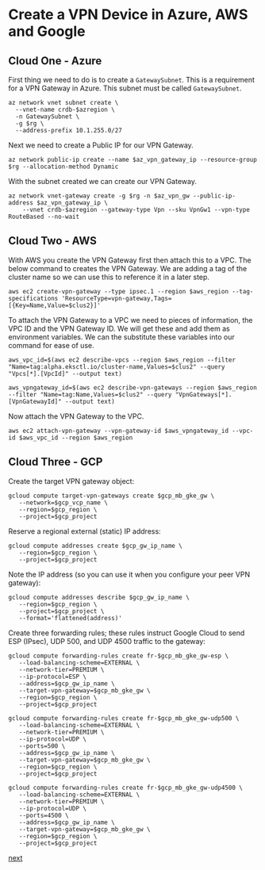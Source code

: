 # Create a VPN Device in Azure, AWS and Google

## Cloud One - Azure

First thing we need to do is to create a `GatewaySubnet`. This is a requirement for a VPN Gateway in Azure. This subnet must be called `GatewaySubnet`.
```
az network vnet subnet create \
  --vnet-name crdb-$azregion \
  -n GatewaySubnet \
  -g $rg \
  --address-prefix 10.1.255.0/27
```

Next we need to create a Public IP for our VPN Gateway.
```
az network public-ip create --name $az_vpn_gateway_ip --resource-group $rg --allocation-method Dynamic
```

With the subnet created we can create our VPN Gateway.
```
az network vnet-gateway create -g $rg -n $az_vpn_gw --public-ip-address $az_vpn_gateway_ip \
    --vnet crdb-$azregion --gateway-type Vpn --sku VpnGw1 --vpn-type RouteBased --no-wait
```

## Cloud Two - AWS

With AWS you create the VPN Gateway first then attach this to a VPC. The below command to creates the VPN Gateway. We are adding a tag of the cluster name so we can use this to reference it in a later step.
```
aws ec2 create-vpn-gateway --type ipsec.1 --region $aws_region --tag-specifications 'ResourceType=vpn-gateway,Tags=[{Key=Name,Value=$clus2}]'
```
To attach the VPN Gateway to a VPC we need to pieces of information, the VPC ID and the VPN Gateway ID. We will get these and add them as environment variables. We can the substitute these variables into our command for ease of use.
```
aws_vpc_id=$(aws ec2 describe-vpcs --region $aws_region --filter "Name=tag:alpha.eksctl.io/cluster-name,Values=$clus2" --query "Vpcs[*].[VpcId]" --output text)

aws_vpngateway_id=$(aws ec2 describe-vpn-gateways --region $aws_region --filter "Name=tag:Name,Values=$clus2" --query "VpnGateways[*].[VpnGatewayId]" --output text)
```

Now attach the VPN Gateway to the VPC.
```
aws ec2 attach-vpn-gateway --vpn-gateway-id $aws_vpngateway_id --vpc-id $aws_vpc_id --region $aws_region
```

## Cloud Three - GCP

Create the target VPN gateway object:

```
gcloud compute target-vpn-gateways create $gcp_mb_gke_gw \
   --network=$gcp_vcp_name \
   --region=$gcp_region \
   --project=$gcp_project
```

Reserve a regional external (static) IP address:
```
gcloud compute addresses create $gcp_gw_ip_name \
   --region=$gcp_region \
   --project=$gcp_project
```
Note the IP address (so you can use it when you configure your peer VPN gateway):
```
gcloud compute addresses describe $gcp_gw_ip_name \
   --region=$gcp_region \
   --project=$gcp_project \
   --format='flattened(address)'
```

Create three forwarding rules; these rules instruct Google Cloud to send ESP (IPsec), UDP 500, and UDP 4500 traffic to the gateway:
```
gcloud compute forwarding-rules create fr-$gcp_mb_gke_gw-esp \
   --load-balancing-scheme=EXTERNAL \
   --network-tier=PREMIUM \
   --ip-protocol=ESP \
   --address=$gcp_gw_ip_name \
   --target-vpn-gateway=$gcp_mb_gke_gw \
   --region=$gcp_region \
   --project=$gcp_project
```
```
gcloud compute forwarding-rules create fr-$gcp_mb_gke_gw-udp500 \
   --load-balancing-scheme=EXTERNAL \
   --network-tier=PREMIUM \
   --ip-protocol=UDP \
   --ports=500 \
   --address=$gcp_gw_ip_name \
   --target-vpn-gateway=$gcp_mb_gke_gw \
   --region=$gcp_region \
   --project=$gcp_project
```
```
gcloud compute forwarding-rules create fr-$gcp_mb_gke_gw-udp4500 \
   --load-balancing-scheme=EXTERNAL \
   --network-tier=PREMIUM \
   --ip-protocol=UDP \
   --ports=4500 \
   --address=$gcp_gw_ip_name \
   --target-vpn-gateway=$gcp_mb_gke_gw \
   --region=$gcp_region \
   --project=$gcp_project
```
[next](3-create-vpn-connections.md)